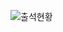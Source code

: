 ![출석현황](https://user-images.githubusercontent.com/23524849/107151362-8d88b880-69a5-11eb-9061-2f0de8dcc255.png)
